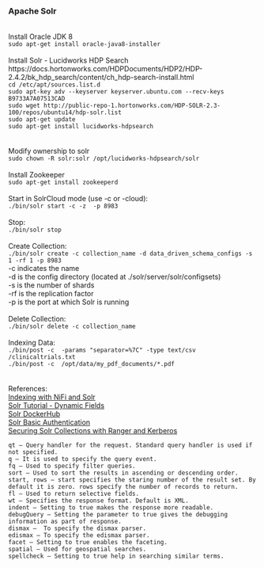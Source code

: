 <h3>Apache Solr</h3>
<br>Install Oracle JDK 8
<br><code>sudo apt-get install oracle-java8-installer</code>
<br>
<br>Install Solr - Lucidworks HDP Search
<br>https://docs.hortonworks.com/HDPDocuments/HDP2/HDP-2.4.2/bk_hdp_search/content/ch_hdp-search-install.html
<code>
cd /etc/apt/sources.list.d
sudo apt-key adv --keyserver keyserver.ubuntu.com --recv-keys B9733A7A07513CAD
sudo wget http://public-repo-1.hortonworks.com/HDP-SOLR-2.3-100/repos/ubuntu14/hdp-solr.list
sudo apt-get update
sudo apt-get install lucidworks-hdpsearch
</code>
<br>
<br>Modify ownership to solr
<br><code>sudo chown -R solr:solr /opt/lucidworks-hdpsearch/solr</code>
<br>
<br>Install Zookeeper
<br><code>sudo apt-get install zookeeperd</code>
<br>
<br>Start in SolrCloud mode (use -c or -cloud):
<br><code>./bin/solr start -c -z <zkhost:zkport> -p 8983</code>
<br>
<br>Stop:
<br><code>./bin/solr stop</code>
<br>
<br>Create Collection:
<br><code>./bin/solr create -c collection_name -d data_driven_schema_configs -s 1 -rf 1 -p 8983</code>
<br>-c indicates the name
<br>-d is the config directory (located at ./solr/server/solr/configsets)
<br>-s is the number of shards
<br>-rf is the replication factor
<br>-p is the port at which Solr is running
<br>
<br>Delete Collection:
<br><code>./bin/solr delete -c collection_name</code>
<br>
<br>Indexing Data:
<br><code>./bin/post -c <collection_name> -params "separator=%7C" -type text/csv /clinicaltrials.txt</code>
<br><code>./bin/post -c <collection_name> /opt/data/my_pdf_documents/*.pdf</code>
<br>
<br>
<br>References:
<br><a href="https://blogs.apache.org/nifi/entry/indexing_tweets_with_nifi_and">Indexing with NiFi and Solr</a>
<br><a href="http://yonik.com/solr-tutorial/">Solr Tutorial - Dynamic Fields</a>
<br><a href="https://hub.docker.com/_/solr/">Solr DockerHub</a>
<br><a href="https://lucidworks.com/blog/2015/08/17/securing-solr-basic-auth-permission-rules/">Solr Basic Authentication</a>
<br><a href="https://community.hortonworks.com/articles/15159/securing-solr-collections-with-ranger-kerberos.html">Securing Solr Collections with Ranger and Kerberos</a>
<br>
<code>
qt – Query handler for the request. Standard query handler is used if not specified.
q – It is used to specify the query event.
fq – Used to specify filter queries.
sort – Used to sort the results in ascending or descending order.
start, rows – start specifies the staring number of the result set. By default it is zero. rows specify the number of records to return.
fl – Used to return selective fields.
wt – Specifies the response format. Default is XML.
indent – Setting to true makes the response more readable.
debugQuery – Setting the parameter to true gives the debugging information as part of response.
dismax –  To specify the dismax parser.
edismax – To specify the edismax parser.
facet – Setting to true enables the faceting.
spatial – Used for geospatial searches.
spellcheck – Setting to true help in searching similar terms.
</code>
